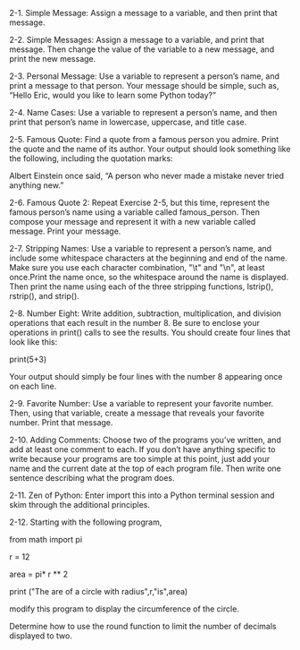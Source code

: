 2-1. Simple Message: Assign a message to a variable, and then print that message.

2-2. Simple Messages: Assign a message to a variable, and print that message. Then change the value of the variable to a new message, and print the new message.

2-3. Personal Message: Use a variable to represent a person’s name, and print a message to that person. Your message should be simple, such as, “Hello Eric, would you like to learn some Python today?”

2-4. Name Cases: Use a variable to represent a person’s name, and then print that person’s name in lowercase, uppercase, and title case.

2-5. Famous Quote: Find a quote from a famous person you admire. Print the quote and the name of its author. Your output should look something like the following, including the quotation marks:

Albert Einstein once said, “A person who never made a mistake never tried anything new.”

2-6. Famous Quote 2: Repeat Exercise 2-5, but this time, represent the famous person’s name using a variable called famous_person. Then compose your message and represent it with a new variable called message. Print your message.

2-7. Stripping Names: Use a variable to represent a person’s name, and include some whitespace characters at the beginning and end of the name. Make sure you use each character combination, "\t" and "\n", at least once.Print the name once, so the whitespace around the name is displayed. Then print the name using each of the three stripping functions, lstrip(), rstrip(), and strip().

2-8. Number Eight: Write addition, subtraction, multiplication, and division operations that each result in the number 8. Be sure to enclose your operations in print() calls to see the results. You should create four lines that look like this:

print(5+3)

Your output should simply be four lines with the number 8 appearing once on each line.

2-9. Favorite Number: Use a variable to represent your favorite number. Then, using that variable, create a message that reveals your favorite number. Print that message.

2-10. Adding Comments: Choose two of the programs you’ve written, and add at least one comment to each. If you don’t have anything specific to write because your programs are too simple at this point, just add your name and the current date at the top of each program file. Then write one sentence describing what the program does.

2-11. Zen of Python: Enter import this into a Python terminal session and skim through the additional principles.

 

2-12.  Starting with the following program,

 

from math import pi

r = 12

area = pi* r ** 2

print ("The are of a circle with radius",r,"is",area)

 

 

modify this program to display the circumference of the circle.  

Determine how to use the round function to limit the number of decimals displayed to two.
